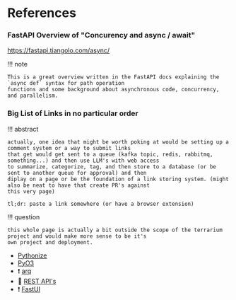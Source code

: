 # References

### FastAPI Overview of "Concurency and async / await"

<a href="https://fastapi.tiangolo.com/async/" target="_blank">https://fastapi.tiangolo.com/async/</a>

!!! note

    This is a great overview written in the FastAPI docs explaining the `async def` syntax for path operation 
    functions and some background about asynchronous code, concurrency, and parallelism.

### Big List of Links in no particular order

!!! abstract

    actually, one idea that might be worth poking at would be setting up a comment system or a way to submit links 
    that get would get sent to a queue (kafka topic, redis, rabbitmq, something...) and then use LLM's with web access 
    to summarize, categorize, tag, and then store to a database (or be sent to another queue for approval) and then
    diplay on a page or be the foundation of a link storing system. (might also be neat to have that create PR's against
    this very page)

    tl;dr: paste a link somewhere (or have a browser extension)

!!! question

    this whole page is actually a bit outside the scope of the terrarium project and would make more sense to be it's 
    own project and deployment.

- [Pythonize](https://github.com/davidhewitt/pythonize)
- [PyO3](https://github.com/PyO3/pyo3)
- :exclamation: [arq](https://arq-docs.helpmanual.io/)
- :scroll: [REST API's](https://htmx.org/essays/how-did-rest-come-to-mean-the-opposite-of-rest/)
- :exclamation: [FastUI](https://github.com/pydantic/FastUI)